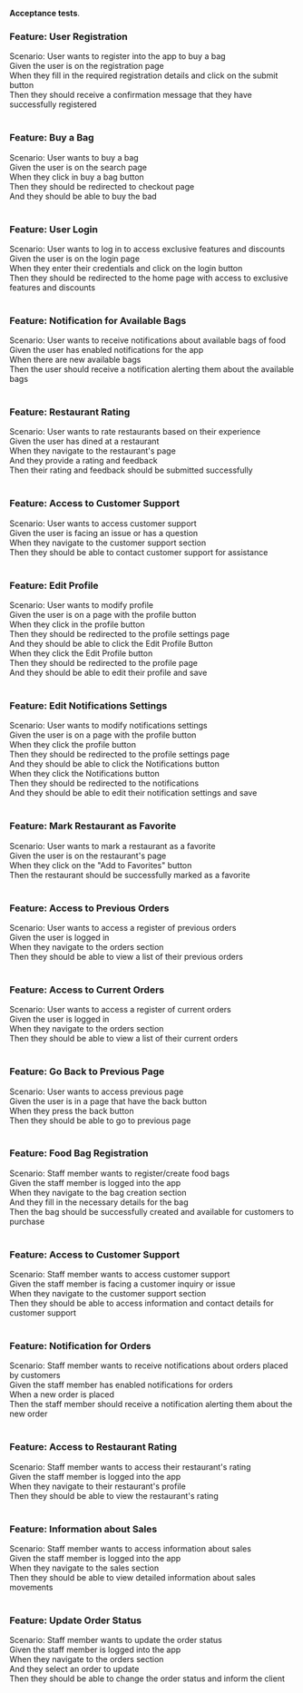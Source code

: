 
**Acceptance tests**.

<h3>Feature: User Registration</h3>
Scenario: User wants to register into the app to buy a bag<br>
Given the user is on the registration page<br>
When they fill in the required registration details and click on the submit button<br>
Then they should receive a confirmation message that they have successfully registered<br>
<br>
<h3>Feature: Buy a Bag</h3>
Scenario: User wants to buy a bag<br>
Given the user is on the search page<br>
When they click in buy a bag button<br>
Then they should be redirected to checkout page<br>
And they should be able to buy the bad<br>
<br>
<h3>Feature: User Login</h3>
Scenario: User wants to log in to access exclusive features and discounts<br>
Given the user is on the login page<br>
When they enter their credentials and click on the login button<br>
Then they should be redirected to the home page with access to exclusive features and discounts<br>
<br>
<h3>Feature: Notification for Available Bags</h3>
Scenario: User wants to receive notifications about available bags of food<br>
Given the user has enabled notifications for the app<br>
When there are new available bags<br>
Then the user should receive a notification alerting them about the available bags<br>
<br>
<h3>Feature: Restaurant Rating</h3>
Scenario: User wants to rate restaurants based on their experience<br>
Given the user has dined at a restaurant<br>
When they navigate to the restaurant's page<br>
And they provide a rating and feedback<br>
Then their rating and feedback should be submitted successfully<br>
<br>
<h3>Feature: Access to Customer Support</h3>
Scenario: User wants to access customer support<br>
Given the user is facing an issue or has a question<br>
When they navigate to the customer support section<br>
Then they should be able to contact customer support for assistance<br>
<br>
<h3>Feature: Edit Profile</h3>
Scenario: User wants to modify profile<br>
Given the user is on a page with the profile button<br>
When they click in the profile button<br>
Then they should be redirected to the profile settings page<br>
And they should be able to click the Edit Profile Button<br>
When they click the Edit Profile button<br>
Then they should be redirected to the profile page<br>
And they should be able to edit their profile and save<br>
<br>
<h3>Feature: Edit Notifications Settings</h3>
Scenario: User wants to modify notifications settings<br>
Given the user is on a page with the profile button<br>
When they click the profile button<br>
Then they should be redirected to the profile settings page<br>
And they should be able to click the Notifications button<br>
When they click the Notifications button<br>
Then they should be redirected to the notifications<br>
And they should be able to edit their notification settings and save<br>
<br>
<h3>Feature: Mark Restaurant as Favorite</h3>
Scenario: User wants to mark a restaurant as a favorite<br>
Given the user is on the restaurant's page<br>
When they click on the "Add to Favorites" button<br>
Then the restaurant should be successfully marked as a favorite<br>
<br>
<h3>Feature: Access to Previous Orders</h3>
Scenario: User wants to access a register of previous orders<br>
Given the user is logged in<br>
When they navigate to the orders section<br>
Then they should be able to view a list of their previous orders<br>
<br>
<h3>Feature: Access to Current Orders</h3>
Scenario: User wants to access a register of current orders<br>
Given the user is logged in<br>
When they navigate to the orders section<br>
Then they should be able to view a list of their current orders<br>
<br>
<h3>Feature: Go Back to Previous Page</h3>
Scenario: User wants to access previous page<br>
Given the user is in a page that have the back button<br>
When they press the back button<br>
Then they should be able to go to previous page<br>
<br>
<h3>Feature: Food Bag Registration</h3>
Scenario: Staff member wants to register/create food bags<br>
Given the staff member is logged into the app<br>
When they navigate to the bag creation section<br>
And they fill in the necessary details for the bag<br>
Then the bag should be successfully created and available for customers to purchase<br>
<br>
<h3>Feature: Access to Customer Support</h3>
Scenario: Staff member wants to access customer support<br>
Given the staff member is facing a customer inquiry or issue<br>
When they navigate to the customer support section<br>
Then they should be able to access information and contact details for customer support<br>
<br>
<h3>Feature: Notification for Orders</h3>
Scenario: Staff member wants to receive notifications about orders placed by customers<br>
Given the staff member has enabled notifications for orders<br>
When a new order is placed<br>
Then the staff member should receive a notification alerting them about the new order<br>
<br>
<h3>Feature: Access to Restaurant Rating</h3>
Scenario: Staff member wants to access their restaurant's rating<br>
Given the staff member is logged into the app<br>
When they navigate to their restaurant's profile<br>
Then they should be able to view the restaurant's rating<br>
<br>
<h3>Feature: Information about Sales</h3>
Scenario: Staff member wants to access information about sales<br>
Given the staff member is logged into the app<br>
When they navigate to the sales section<br>
Then they should be able to view detailed information about sales movements<br>
<br>
<h3>Feature: Update Order Status</h3>
Scenario: Staff member wants to update the order status<br>
Given the staff member is logged into the app<br>
When they navigate to the orders section<br>
And they select an order to update<br>
Then they should be able to change the order status and inform the client<br>
<br>
